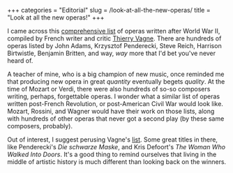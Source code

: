 +++
categories = "Editorial"
slug = /look-at-all-the-new-operas/
title = "Look at all the new operas!"
+++

I came across this [comprehensive list](http://vagnethierry.fr/contemporary-operas.html) of operas written after World War II, compiled by French writer and critic [Thierry Vagne](http://vagnethierry.fr/about/). There are hundreds of operas listed by John Adams, Krzysztof Penderecki, Steve Reich, Harrison Birtwistle, Benjamin Britten, and way, *way* more that I'd bet you've never heard of.

A teacher of mine, who is a big champion of new music, once reminded me that producing new opera in great *quantity* eventually begets *quality*. At the time of Mozart or Verdi, there were also hundreds of so-so composers writing, perhaps, forgettable operas. I wonder what a similar list of operas written post-French Revolution, or post-American Civil War would look like. Mozart, Rossini, and Wagner would have their work on those lists, along with hundreds of other operas that never got a second play (by these same composers, probably).

Out of interest, I suggest perusing Vagne's [list](http://vagnethierry.fr/contemporary-operas.html). Some great titles in there, like Penderecki's *Die schwarze Maske*, and Kris Defoort's *The Woman Who Walked Into Doors*. It's a good thing to remind ourselves that living in the middle of artistic history is much different than looking back on the winners.

